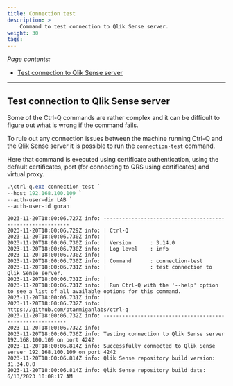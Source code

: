 ```yaml
---
title: Connection test
description: >
    Command to test connection to Qlik Sense server.
weight: 30
tags: 
---
```


<!-- {{% pageinfo %}} 
This is a placeholder page that shows you how to use this template site.
{{% /pageinfo %}} -->

*Page contents:*

- [Test connection to Qlik Sense server](#test-connection-to-qlik-sense-server)

---

## Test connection to Qlik Sense server

Some of the Ctrl-Q commands are rather complex and it can be difficult to figure out what is wrong if the command fails.

To rule out any connection issues between the machine running Ctrl-Q and the Qlik Sense server it is possible to run the `connection-test` command.

Here that command is executed using certificate authentication, using the default certificates, port (for connecting to QRS using certificates) and virtual proxy.

```powershell
.\ctrl-q.exe connection-test `
--host 192.168.100.109 `
--auth-user-dir LAB `
--auth-user-id goran
```

```
2023-11-20T18:00:06.727Z info: -----------------------------------------------------------
2023-11-20T18:00:06.729Z info: | Ctrl-Q
2023-11-20T18:00:06.730Z info: | 
2023-11-20T18:00:06.730Z info: | Version      : 3.14.0
2023-11-20T18:00:06.730Z info: | Log level    : info
2023-11-20T18:00:06.730Z info: | 
2023-11-20T18:00:06.730Z info: | Command      : connection-test
2023-11-20T18:00:06.731Z info: |              : test connection to Qlik Sense server.
2023-11-20T18:00:06.731Z info: | 
2023-11-20T18:00:06.731Z info: | Run Ctrl-Q with the '--help' option to see a list of all available options for this command.
2023-11-20T18:00:06.731Z info: | 
2023-11-20T18:00:06.732Z info: | https://github.com/ptarmiganlabs/ctrl-q
2023-11-20T18:00:06.732Z info: ----------------------------------------------------------
2023-11-20T18:00:06.732Z info: 
2023-11-20T18:00:06.736Z info: Testing connection to Qlik Sense server 192.168.100.109 on port 4242
2023-11-20T18:00:06.814Z info: Successfully connected to Qlik Sense server 192.168.100.109 on port 4242
2023-11-20T18:00:06.814Z info: Qlik Sense repository build version: 31.34.0.0
2023-11-20T18:00:06.814Z info: Qlik Sense repository build date: 6/13/2023 10:08:17 AM
```
